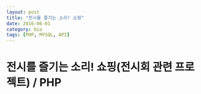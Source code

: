 ```yaml
---
layout: post
title: "전시를 즐기는 소리! 쇼핑"
date: 2016-06-01
category: bio
tags: [PHP, MYSQL, API]
---
```

# 전시를 즐기는 소리! 쇼핑(전시회 관련 프로젝트) / PHP
<!-- more -->